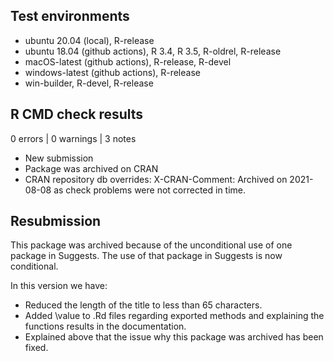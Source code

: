 ## Test environments

* ubuntu 20.04 (local), R-release
* ubuntu 18.04 (github actions), R 3.4, R 3.5, R-oldrel, R-release
* macOS-latest (github actions), R-release, R-devel
* windows-latest (github actions), R-release
* win-builder, R-devel, R-release

## R CMD check results

0 errors | 0 warnings | 3 notes

* New submission
* Package was archived on CRAN
* CRAN repository db overrides:
    X-CRAN-Comment: Archived on 2021-08-08 as check problems were not
    corrected in time.

## Resubmission

This package was archived because of the unconditional use of one package
in Suggests. The use of that package in Suggests is now conditional.

In this version we have:

* Reduced the length of the title to less than 65 characters.
* Added \value to .Rd files regarding exported methods and
    explaining the functions results in the documentation.
* Explained above that the issue why this package was archived has
    been fixed.
